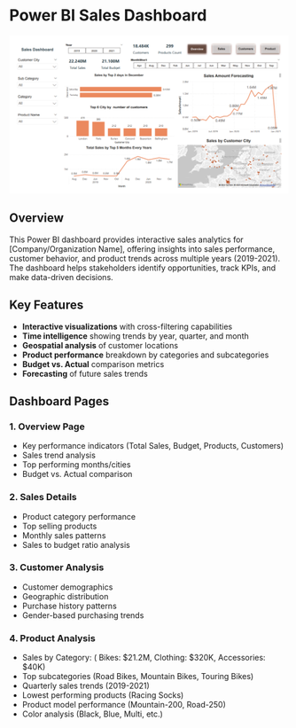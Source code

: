 # Power BI Sales Dashboard

![Dashboard Preview](Assets/report1.png) <!-- Add a screenshot -->

## Overview
This Power BI dashboard provides interactive sales analytics for [Company/Organization Name], offering insights into sales performance, customer behavior, and product trends across multiple years (2019-2021). The dashboard helps stakeholders identify opportunities, track KPIs, and make data-driven decisions.

## Key Features
- **Interactive visualizations** with cross-filtering capabilities
- **Time intelligence** showing trends by year, quarter, and month
- **Geospatial analysis** of customer locations
- **Product performance** breakdown by categories and subcategories
- **Budget vs. Actual** comparison metrics
- **Forecasting** of future sales trends


## Dashboard Pages

### 1. Overview Page
- Key performance indicators (Total Sales, Budget, Products, Customers)
- Sales trend analysis
- Top performing months/cities
- Budget vs. Actual comparison

### 2. Sales Details
- Product category performance
- Top selling products
- Monthly sales patterns
- Sales to budget ratio analysis

### 3. Customer Analysis
- Customer demographics
- Geographic distribution
- Purchase history patterns
- Gender-based purchasing trends

### 4. Product Analysis
- Sales by Category: ( Bikes: $21.2M, Clothing: $320K, Accessories: $40K)
- Top subcategories (Road Bikes, Mountain Bikes, Touring Bikes)
- Quarterly sales trends (2019-2021)
- Lowest performing products (Racing Socks)
- Product model performance (Mountain-200, Road-250)
- Color analysis (Black, Blue, Multi, etc.)


